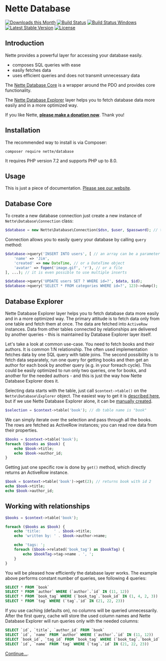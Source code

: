 Nette Database
==============

[![Downloads this Month](https://img.shields.io/packagist/dm/nette/database.svg)](https://packagist.org/packages/nette/database)
[![Build Status](https://travis-ci.org/nette/database.svg?branch=master)](https://travis-ci.org/nette/database)
[![Build Status Windows](https://ci.appveyor.com/api/projects/status/github/nette/database?branch=master&svg=true)](https://ci.appveyor.com/project/dg/database/branch/master)
[![Latest Stable Version](https://poser.pugx.org/nette/database/v/stable)](https://github.com/nette/database/releases)
[![License](https://img.shields.io/badge/license-New%20BSD-blue.svg)](https://github.com/nette/database/blob/master/license.md)


Introduction
------------

Nette provides a powerful layer for accessing your database easily.

- composes SQL queries with ease
- easily fetches data
- uses efficient queries and does not transmit unnecessary data

The [Nette Database Core](https://doc.nette.org/database-core) is a wrapper around the PDO and provides core functionality.

The [Nette Database Explorer](https://doc.nette.org/database-explorer) layer helps you to fetch database data more easily and in a more optimized way.

If you like Nette, **[please make a donation now](https://nette.org/donate)**. Thank you!


Installation
------------

The recommended way to install is via Composer:

```
composer require nette/database
```

It requires PHP version 7.2 and supports PHP up to 8.0.


Usage
-----

This is just a piece of documentation. [Please see our website](https://doc.nette.org/database).


Database Core
-------------

To create a new database connection just create a new instance of `Nette\Database\Connection` class:

```php
$database = new Nette\Database\Connection($dsn, $user, $password); // the same arguments as uses PDO
```

Connection allows you to easily query your database by calling `query` method:

```php
$database->query('INSERT INTO users', [ // an array can be a parameter
	'name' => 'Jim',
	'created' => new DateTime, // or a DateTime object
	'avatar' => fopen('image.gif', 'r'), // or a file
], ...); // it is even possible to use multiple inserts

$database->query('UPDATE users SET ? WHERE id=?', $data, $id);
$database->query('SELECT * FROM categories WHERE id=?', 123)->dump();
```

Database Explorer
-----------------

Nette Database Explorer layer helps you to fetch database data more easily and in a more optimized way. The primary attitude is to fetch data only from one table and fetch them at once. The data are fetched into `ActiveRow` instances. Data from other tables connected by relationships are delivered by another queries - this is maintained by Database Explorer layer itself.

Let's take a look at common use-case. You need to fetch books and their authors. It is common 1:N relationship. The often used implementation fetches data by one SQL query with table joins. The second possibility is to fetch data separately, run one query for getting books and then get an author for each book by another query (e.g. in your foreach cycle). This could be easily optimized to run only two queries, one for books, and another for the needed authors - and this is just the way how Nette Database Explorer does it.

Selecting data starts with the table, just call `$context->table()` on the `Nette\Database\Explorer` object. The easiest way to get it is [described here](https://doc.nette.org/database-core#toc-configuration), but if we use Nette Database Explorer alone, it can be [manually created](https://doc.nette.org/database-explorer#toc-manual-creating-nette-database-context).


```php
$selection = $context->table('book'); // db table name is "book"
```

We can simply iterate over the selection and pass through all the books. The rows are fetched as ActiveRow instances; you can read row data from their properties.

```php
$books = $context->table('book');
foreach ($books as $book) {
	echo $book->title;
	echo $book->author_id;
}
```

Getting just one specific row is done by `get()` method, which directly returns an ActiveRow instance.

```php
$book = $context->table('book')->get(2); // returns book with id 2
echo $book->title;
echo $book->author_id;
```

Working with relationships
--------------------------

```php
$books = $context->table('book');

foreach ($books as $book) {
	echo 'title:      ' . $book->title;
	echo 'written by: ' . $book->author->name;

	echo 'tags: ';
	foreach ($book->related('book_tag') as $bookTag) {
		echo $bookTag->tag->name . ', ';
	}
}
```

You will be pleased how efficiently the database layer works. The example above performs constant number of queries, see following 4 queries:

```sql
SELECT * FROM `book`
SELECT * FROM `author` WHERE (`author`.`id` IN (11, 12))
SELECT * FROM `book_tag` WHERE (`book_tag`.`book_id` IN (1, 4, 2, 3))
SELECT * FROM `tag` WHERE (`tag`.`id` IN (21, 22, 23))
```

If you use caching (defaults on), no columns will be queried unnecessarily. After the first query, cache will store the used column names and Nette Database Explorer will run queries only with the needed columns:

```sql
SELECT `id`, `title`, `author_id` FROM `book`
SELECT `id`, `name` FROM `author` WHERE (`author`.`id` IN (11, 12))
SELECT `book_id`, `tag_id` FROM `book_tag` WHERE (`book_tag`.`book_id` IN (1, 4, 2, 3))
SELECT `id`, `name` FROM `tag` WHERE (`tag`.`id` IN (21, 22, 23))
```

[Continue…](https://doc.nette.org/database-explorer).
